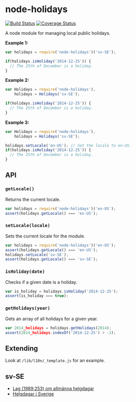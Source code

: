 node-holidays
=============

[![Build Status](https://travis-ci.org/Springworks/node-holidays.svg?branch=master)](https://travis-ci.org/Springworks/node-holidays)
[![Coverage Status](https://coveralls.io/repos/Springworks/node-holidays/badge.png?branch=master)](https://coveralls.io/r/Springworks/node-holidays?branch=master)

A node module for managing local public holidays.

**Example 1:**
```js
var holidays = require('node-holidays')('sv-SE');

if(holidays.isHoliday('2014-12-25')) {
  // The 25th of December is a holiday.
}
```

**Example 2:**
```js
var Holidays = require('node-holidays'),
    holidays = Holidays('sv-SE');

if(holidays.isHoliday('2014-12-25')) {
  // The 25th of December is a holiday.
}
```

**Example 3:**
```js
var Holidays = require('node-holidays'),
    holidays = Holidays('sv-SE');

holidays.setLocale('en-US'); // Set the locale to en-US.
if(holidays.isHoliday('2014-12-25')) {
  // The 25th of December is a holiday.
}
```

## API

### `getLocale()`
Returns the current locale.

```js
var holidays = require('node-holidays')('en-US');
assert(holidays.getLocale() === 'en-US');
```

### `setLocale(locale)`
Sets the current locale for the module.

```js
var holidays = require('node-holidays')('en-US');
assert(holidays.getLocale() === 'en-US');
holidays.setLocale('sv-SE');
assert(holidays.getLocale() === 'sv-SE');
```

### `isHoliday(date)`
Checks if a given date is a holiday.

```js
var is_holiday = holidays.isHoliday('2014-12-25');
assert(is_holiday === true);
```

### `getHolidays(year)`
Gets an array of all holidays for a given year.

```js
var 2014_holidays = holidays.getHolidays(2014);
assert(2014_holidays.indexOf('2014-12-25') > -1);
```

## Extending

Look at `/lib/l10n/_template.js` for an example.


## sv-SE
* [Lag (1989:253) om allmänna helgdagar](http://www.riksdagen.se/sv/Dokument-Lagar/Lagar/Svenskforfattningssamling/Lag-1989253-om-allmanna-hel_sfs-1989-253/)
* [Helgdagar i Sverige](http://sv.wikipedia.org/wiki/Helgdagar_i_Sverige)
